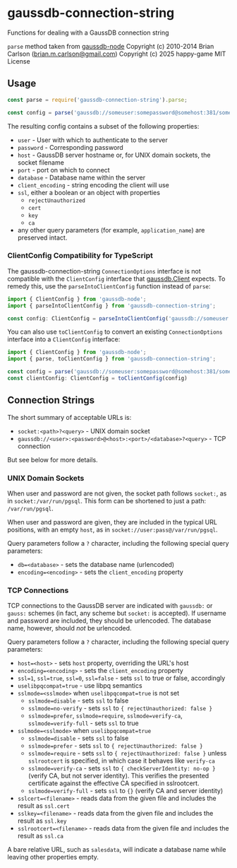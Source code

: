 gaussdb-connection-string
====================

<!-- TODO: 打包后恢复 -->
<!-- [![NPM](https://nodei.co/npm/gaussdb-connection-string.png?compact=true)](https://nodei.co/npm/gaussdb-connection-string/) -->

Functions for dealing with a GaussDB connection string

`parse` method taken from [gaussdb-node](https://github.com/HuaweiCloudDeveloper/gaussdb-node.git)
Copyright (c) 2010-2014 Brian Carlson (brian.m.carlson@gmail.com)
Copyright (c) 2025 happy-game
MIT License

## Usage

```js
const parse = require('gaussdb-connection-string').parse;

const config = parse('gaussdb://someuser:somepassword@somehost:381/somedatabase')
```

The resulting config contains a subset of the following properties:

* `user` - User with which to authenticate to the server
* `password` - Corresponding password
* `host` - GaussDB server hostname or, for UNIX domain sockets, the socket filename
* `port` - port on which to connect
* `database` - Database name within the server
* `client_encoding` - string encoding the client will use
* `ssl`, either a boolean or an object with properties
  * `rejectUnauthorized`
  * `cert`
  * `key`
  * `ca`
* any other query parameters (for example, `application_name`) are preserved intact.

### ClientConfig Compatibility for TypeScript

The gaussdb-connection-string `ConnectionOptions` interface is not compatible with the `ClientConfig` interface that [gaussdb.Client](https://node-gaussdb.com/apis/client) expects. To remedy this, use the `parseIntoClientConfig` function instead of `parse`:

```ts
import { ClientConfig } from 'gaussdb-node';
import { parseIntoClientConfig } from 'gaussdb-connection-string';

const config: ClientConfig = parseIntoClientConfig('gaussdb://someuser:somepassword@somehost:381/somedatabase')
```

You can also use `toClientConfig` to convert an existing `ConnectionOptions` interface into a `ClientConfig` interface:

```ts
import { ClientConfig } from 'gaussdb-node';
import { parse, toClientConfig } from 'gaussdb-connection-string';

const config = parse('gaussdb://someuser:somepassword@somehost:381/somedatabase')
const clientConfig: ClientConfig = toClientConfig(config)
```

## Connection Strings

The short summary of acceptable URLs is:

 * `socket:<path>?<query>` - UNIX domain socket
 * `gaussdb://<user>:<password>@<host>:<port>/<database>?<query>` - TCP connection

But see below for more details.

### UNIX Domain Sockets
<!-- TODO: 此处待修改 -->
When user and password are not given, the socket path follows `socket:`, as in `socket:/var/run/pgsql`.
This form can be shortened to just a path: `/var/run/pgsql`.

When user and password are given, they are included in the typical URL positions, with an empty `host`, as in `socket://user:pass@/var/run/pgsql`.

Query parameters follow a `?` character, including the following special query parameters:

 * `db=<database>` - sets the database name (urlencoded)
 * `encoding=<encoding>` - sets the `client_encoding` property

### TCP Connections

TCP connections to the GaussDB server are indicated with `gaussdb:` or `gauss:` schemes (in fact, any scheme but `socket:` is accepted).
If username and password are included, they should be urlencoded.
The database name, however, should *not* be urlencoded.

Query parameters follow a `?` character, including the following special query parameters:
 * `host=<host>` - sets `host` property, overriding the URL's host
 * `encoding=<encoding>` - sets the `client_encoding` property
 * `ssl=1`, `ssl=true`, `ssl=0`, `ssl=false` - sets `ssl` to true or false, accordingly
 * `uselibpqcompat=true` - use libpq semantics
 * `sslmode=<sslmode>` when `uselibpqcompat=true` is not set
   * `sslmode=disable` - sets `ssl` to false
   * `sslmode=no-verify` - sets `ssl` to `{ rejectUnauthorized: false }`
   * `sslmode=prefer`, `sslmode=require`, `sslmode=verify-ca`, `sslmode=verify-full` - sets `ssl` to true
 * `sslmode=<sslmode>` when `uselibpqcompat=true`
   * `sslmode=disable` - sets `ssl` to false
   * `sslmode=prefer` - sets `ssl` to `{ rejectUnauthorized: false }`
   * `sslmode=require` - sets `ssl` to `{ rejectUnauthorized: false }` unless `sslrootcert` is specified, in which case it behaves like `verify-ca`
   * `sslmode=verify-ca` - sets `ssl` to `{ checkServerIdentity: no-op }` (verify CA, but not server identity). This verifies the presented certificate against the effective CA specified in sslrootcert.
   * `sslmode=verify-full` - sets `ssl` to `{}` (verify CA and server identity)
 * `sslcert=<filename>` - reads data from the given file and includes the result as `ssl.cert`
 * `sslkey=<filename>` - reads data from the given file and includes the result as `ssl.key`
 * `sslrootcert=<filename>` - reads data from the given file and includes the result as `ssl.ca`

A bare relative URL, such as `salesdata`, will indicate a database name while leaving other properties empty.

